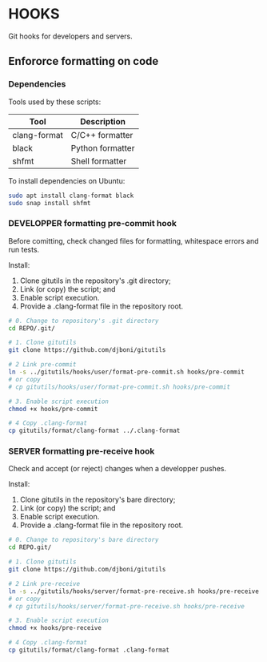 # HOOKS

Git hooks for developers and servers.

## Enfororce formatting on code

### Dependencies

Tools used by these scripts:

Tool         | Description
-------------|-----------------
clang-format | C/C++ formatter
black        | Python formatter
shfmt        | Shell formatter

To install dependencies on Ubuntu:

```sh
sudo apt install clang-format black
sudo snap install shfmt
```

### DEVELOPPER formatting pre-commit hook

Before comitting, check changed files for formatting,
whitespace errors and run tests.

Install:

1. Clone gitutils in the repository's .git directory;
2. Link (or copy) the script; and
3. Enable script execution.
4. Provide a .clang-format file in the repository root.

```sh
# 0. Change to repository's .git directory
cd REPO/.git/

# 1. Clone gitutils
git clone https://github.com/djboni/gitutils

# 2 Link pre-commit
ln -s ../gitutils/hooks/user/format-pre-commit.sh hooks/pre-commit
# or copy
# cp gitutils/hooks/user/format-pre-commit.sh hooks/pre-commit

# 3. Enable script execution
chmod +x hooks/pre-commit

# 4 Copy .clang-format
cp gitutils/format/clang-format ../.clang-format
```

### SERVER formatting pre-receive hook

Check and accept (or reject) changes when a developper pushes.

Install:

1. Clone gitutils in the repository's bare directory;
2. Link (or copy) the script; and
3. Enable script execution.
4. Provide a .clang-format file in the repository root.

```sh
# 0. Change to repository's bare directory
cd REPO.git/

# 1. Clone gitutils
git clone https://github.com/djboni/gitutils

# 2 Link pre-receive
ln -s ../gitutils/hooks/server/format-pre-receive.sh hooks/pre-receive
# or copy
# cp gitutils/hooks/server/format-pre-receive.sh hooks/pre-receive

# 3. Enable script execution
chmod +x hooks/pre-receive

# 4 Copy .clang-format
cp gitutils/format/clang-format .clang-format
```
